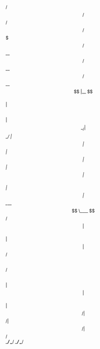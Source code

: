   /$$$$$$   /$$$$$$   /$$$$$$     /$$$$$  
 /$$__  $$ /$$__  $$ /$$__  $$   |__  $$  
| $$  \ $$| $$  \__/| $$  \__/      | $$  
| $$  | $$|  $$$$$$ |  $$$$$$       | $$  
| $$  | $$ \____  $$ \____  $$ /$$  | $$  
| $$  | $$ /$$  \ $$ /$$  \ $$| $$  | $$  
|  $$$$$$/|  $$$$$$/|  $$$$$$/|  $$$$$$/  
 \______/  \______/  \______/  \______/   
  
